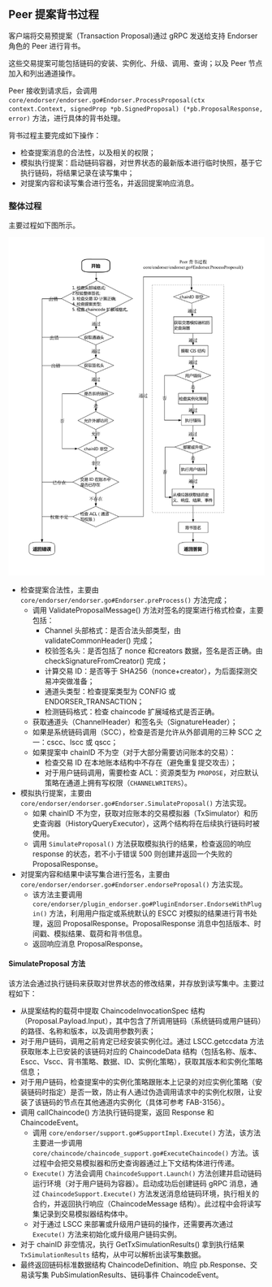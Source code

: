## Peer 提案背书过程

客户端将交易预提案（Transaction Proposal)通过 gRPC 发送给支持 Endorser 角色的 Peer 进行背书。

这些交易提案可能包括链码的安装、实例化、升级、调用、查询；以及 Peer 节点加入和列出通道操作。

Peer 接收到请求后，会调用 `core/endorser/endorser.go#Endorser.ProcessProposal(ctx context.Context, signedProp *pb.SignedProposal) (*pb.ProposalResponse, error)` 方法，进行具体的背书处理。

背书过程主要完成如下操作：

* 检查提案消息的合法性，以及相关的权限；
* 模拟执行提案：启动链码容器，对世界状态的最新版本进行临时快照，基于它执行链码，将结果记录在读写集中；
* 对提案内容和读写集合进行签名，并返回提案响应消息。

### 整体过程

主要过程如下图所示。

![Endorser ProcessProposal 过程](_images/endorser_ProcessProposal.png)

* 检查提案合法性，主要由 `core/endorser/endorser.go#Endorser.preProcess()` 方法完成；
    * 调用 ValidateProposalMessage() 方法对签名的提案进行格式检查，主要包括：
        * Channel 头部格式：是否合法头部类型，由 validateCommonHeader() 完成；
        * 校验签名头：是否包括了 nonce 和creators 数据，签名是否正确。由 checkSignatureFromCreator() 完成；
        * 计算交易 ID：是否等于 SHA256（nonce+creator），为后面探测交易冲突做准备；
        * 通道头类型：检查提案类型为 CONFIG 或 ENDORSER_TRANSACTION；
        * 检测链码格式：检查 chaincode 扩展域格式是否正确。
    * 获取通道头（ChannelHeader）和签名头（SignatureHeader）；
    * 如果是系统链码调用（SCC），检查是否是允许从外部调用的三种 SCC 之一：cscc、lscc 或 qscc；
    * 如果提案中 chainID 不为空（对于大部分需要访问账本的交易）：
        * 检查交易 ID 在本地账本结构中不存在（避免重复提交攻击）；
        * 对于用户链码调用，需要检查 ACL：资源类型为 `PROPOSE`，对应默认策略在通道上拥有写权限（`CHANNELWRITERS`）。
* 模拟执行提案，主要由 `core/endorser/endorser.go#Endorser.SimulateProposal()` 方法实现。
    * 如果 chainID 不为空，获取对应账本的交易模拟器（TxSimulator）和历史查询器（HistoryQueryExecutor），这两个结构将在后续执行链码时被使用。
    * 调用 `SimulateProposal()` 方法获取模拟执行的结果，检查返回的响应 response 的状态，若不小于错误 500 则创建并返回一个失败的 ProposalResponse。
* 对提案内容和结果中读写集合进行签名，主要由 `core/endorser/endorser.go#Endorser.endorseProposal()` 方法实现。
    * 该方法主要调用 `core/endorser/plugin_endorser.go#PluginEndorser.EndorseWithPlugin()` 方法，利用用户指定或系统默认的 ESCC 对模拟的结果进行背书处理，返回 ProposalResponse。ProposalResponse 消息中包括版本、时间戳、模拟结果、载荷和背书信息。
    * 返回响应消息 ProposalResponse。


#### SimulateProposal 方法

该方法会通过执行链码来获取对世界状态的修改结果，并存放到读写集中。主要过程如下：

* 从提案结构的载荷中提取 ChaincodeInvocationSpec 结构（Proposal.Payload.Input），其中包含了所调用链码（系统链码或用户链码）的路径、名称和版本，以及调用参数列表；
* 对于用户链码，调用之前肯定已经安装实例化过。通过 LSCC.getccdata 方法获取账本上已安装的该链码对应的 ChaincodeData 结构（包括名称、版本、Escc、Vscc、背书策略、数据、ID、实例化策略），获取其版本和实例化策略信息；
* 对于用户链码，检查提案中的实例化策略跟账本上记录的对应实例化策略（安装链码时指定）是否一致，防止有人通过伪造调用请求中的实例化权限，让安装了该链码的节点在其他通道内实例化（具体可参考 FAB-3156）。
* 调用 callChaincode() 方法执行链码提案，返回 Response 和 ChaincodeEvent。
    * 调用 `core/endorser/support.go#SupportImpl.Execute()` 方法，该方法主要进一步调用 `core/chaincode/chaincode_support.go#ExecuteChaincode()` 方法。该过程中会把交易模拟器和历史查询器通过上下文结构体进行传递。
    * `Execute()` 方法会调用 `ChaincodeSupport.Launch()` 方法创建并启动链码运行环境（对于用户链码为容器）。启动成功后创建链码 gRPC 消息，通过 `ChaincodeSupport.Execute()` 方法发送消息给链码环境，执行相关的合约，并返回执行响应（ChaincodeMessage 结构）。此过程中会将读写集记录到交易模拟器结构体中。
    * 对于通过 LSCC 来部署或升级用户链码的操作，还需要再次通过 `Execute()` 方法来初始化或升级用户链码实例。
* 对于 chainID 非空情况，执行 GetTxSimulationResults() 拿到执行结果 `TxSimulationResults` 结构，从中可以解析出读写集数据。
* 最终返回链码标准数据结构 ChaincodeDefinition、响应 pb.Response、交易读写集 PubSimulationResults、链码事件 ChaincodeEvent。



